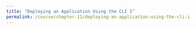 ```yaml
---
title: "Deploying an Application Using the CLI I"
permalink: /course/chapter-11/deploying-an-application-using-the-cli-i
---
```

